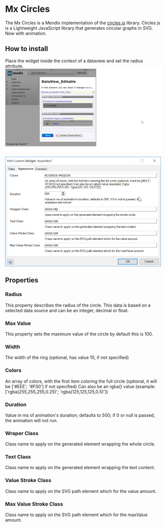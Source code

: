 # Mx Circles

The Mx Circles is a Mendix implementation of the [circles,js](https://github.com/lugolabs/circles) library. 
Circles js is a Lightweight JavaScript library that generates circular graphs in SVG. Now with animation.

## How to install
Place the widget inside the context of a dataview and set the radius attribute.
![Install Image][1]

![Attribute Image][2]

## Properties
### Radius
This property describes the radius of the circle. This data is based on a selected data source and can be an integer, decimal or float.

### Max Value
This property sets the maximum value of the circle by default this is 100.

### Width
The width of the ring (optional, has value 10, if not specified)

### Colors
An array of colors, with the first item coloring the full circle (optional, it will be ['#EEE'; '#F00'] if not specified) Can also be an rgba() value (example: ['rgba(255,255,255,0.25)'; 'rgba(125,125,125,0.5)'])

### Duration
Value in ms of animation's duration; defaults to 500; if 0 or null is passed, the animation will not run.

### Wraper Class
Class name to apply on the generated element wrapping the whole circle.

### Text Class
Class name to apply on the generated element wrapping the text content.

### Value Stroke Class
Class name to apply on the SVG path element which for the value amount.

### Max Value Stroke Class
Class name to apply on the SVG path element which for the maxValue amount.

[1]: docs/images/mxcirclesinstall.png
[2]: docs/images/mxcirclesattribute.png